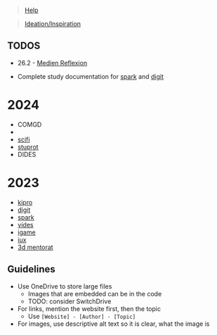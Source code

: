 > [Help](/help)

> [Ideation/Inspiration](/ideation)

## TODOS
- 26.2 - [Medien Reflexion](https://di-wiki.ch/di/ba23/idcl2/medien-reflexion)


- Complete study documentation for [spark](/spark) and [digit](/digit)

# 2024
- COMGD
- [](/deweb)
- [scifi](/scifi)
- [stuprot](/stuprot)
- DIDES

# 2023
- [kipro](/kipro)
- [digit](/digit)
- [spark](/spark)
- [vides](/vides)
- [igame](/igame)
- [iux](/iux)
- [3d mentorat](/3d_mentorat)

## Guidelines

- Use OneDrive to store large files
  - Images that are embedded can be in the code
  - TODO: consider SwitchDrive
- For links, mention the website first, then the topic
  - Use `[Website] - [Author] - [Topic]`
- For images, use descriptive alt text so it is clear, what the image is
